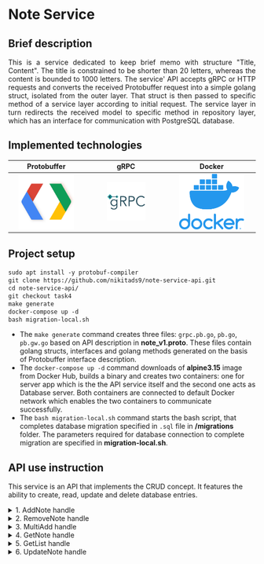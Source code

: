 # Note Service
## Brief description
<p align="justify">
This is a service dedicated to keep brief memo with structure "Title, Content". The title is constrained to be shorter than 20 letters, 
whereas the content is bounded to 1000 letters. The service' API accepts gRPC or HTTP requests and converts the received Protobuffer 
request into a simple golang struct, isolated from the outer layer. That struct is then passed to specific method of a service layer
according to initial request. The service layer in turn redirects the received model to specific method in repository layer, which has an 
interface for communication with PostgreSQL database.
</p>

## Implemented technologies


Protobuffer  |  gRPC | Docker
:-------------------------:|:-------------------------:|:-----------------:
   <img  src="./readme_assets/pluginIcon.png" width="80%"> | <img  src="./readme_assets/grpc-icon-color.png" width="50%"> |  <img  src="./readme_assets/vertical-logo-monochromatic.png" width="80%">          


## Project setup

```
sudo apt install -y protobuf-compiler
git clone https://github.com/nikitads9/note-service-api.git
cd note-service-api/
git checkout task4
make generate
docker-compose up -d
bash migration-local.sh
```
<justify>
  
- The `make generate` command creates three files: `grpc.pb.go`, `pb.go`, `pb.gw.go` based on API description in **note_v1.proto**. These files contain golang structs, interfaces and golang methods generated on the basis of Protobuffer interface description.
- The `docker-compose up -d` command downloads of **alpine3.15** image from Docker Hub, builds a binary and creates two containers: one for server app which is the the API service itself and the second one acts as Database server. Both containers are connected to default Docker network which enables the two containers to communicate successfully. 
- The `bash migration-local.sh` command starts the bash script, that completes database migration specified in `.sql` file in **/migrations** folder. The parameters required for database connection to complete migration are specified in **migration-local.sh**.

</justify>

## API use instruction

This service is an API that implements the CRUD concept. It features the ability to create, read, update and delete database entries.
<details>
<summary> 
1. AddNote handle 
</summary>
  
**POST** `host:port/note/v1/add` <br />
The JSON object passed to that handle should look like:
```
{
	"title": "YourTitle",
	"content": "YourContent"
}
```
</details>
<details>
<summary> 
2. RemoveNote handle 
</summary>
  
**DELETE** `host:port/note/v1/remove/{id}` <br />
This handle does not need JSON. It requires a note id in the request instead.
</details>
<details>
<summary> 
3. MultiAdd handle 
</summary>
  
**POST** `host:port/note/v1/multi-add` <br />
The JSON object passed to that handle should look like:
```
{
	"notes": [{ 
		"title": "YourTitle1",
		"content": "YourContent1"
}, 
{
			"title": "YourTitle2",
		"content": "YourContent2"
}]
}
```
</details>
<details>
<summary> 
4. GetNote handle 
</summary>
  
**GET** `host:port/note/v1/get/{id}` <br />
This handle does not need JSON. It requires a note id in the request instead.
</details>
<details>
<summary> 
5. GetList handle 
</summary>
  
**GET** `host:port/note/v1/get-all-notes` <br />
This handle does not require JSON or number. It's goal is to show all entries in a database.
</details>
<details>
<summary> 
6. UpdateNote handle 
</summary>
  
**PUT** `host:port/note/v1/update` <br />
The JSON object passed to that handle should look like:
```
{
	"id": 10,
	"title": "Updated title",
	"content": "updated content"
}
```
</details>

